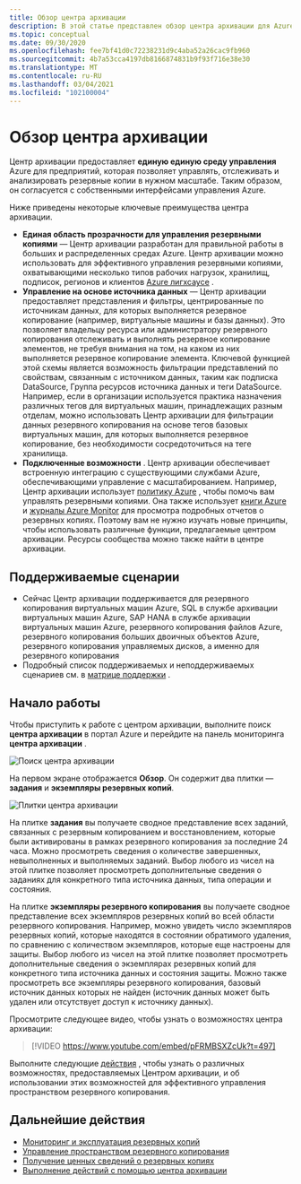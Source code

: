 ```yaml
---
title: Обзор центра архивации
description: В этой статье представлен обзор центра архивации для Azure.
ms.topic: conceptual
ms.date: 09/30/2020
ms.openlocfilehash: fee7bf41d0c72238231d9c4aba52a26cac9fb960
ms.sourcegitcommit: 4b7a53cca4197db8166874831b9f93f716e38e30
ms.translationtype: MT
ms.contentlocale: ru-RU
ms.lasthandoff: 03/04/2021
ms.locfileid: "102100004"
---
```

# <a name="overview-of-backup-center"></a>Обзор центра архивации

Центр архивации предоставляет **единую единую среду управления** Azure для предприятий, которая позволяет управлять, отслеживать и анализировать резервные копии в нужном масштабе. Таким образом, он согласуется с собственными интерфейсами управления Azure.

Ниже приведены некоторые ключевые преимущества центра архивации.

* **Единая область прозрачности для управления резервными копиями** — Центр архивации разработан для правильной работы в больших и распределенных средах Azure. Центр архивации можно использовать для эффективного управления резервными копиями, охватывающими несколько типов рабочих нагрузок, хранилищ, подписок, регионов и клиентов [Azure лигхсаусе](../lighthouse/overview.md) .
* **Управление на основе источника данных** — Центр архивации предоставляет представления и фильтры, центрированные по источникам данных, для которых выполняется резервное копирование (например, виртуальные машины и базы данных). Это позволяет владельцу ресурса или администратору резервного копирования отслеживать и выполнять резервное копирование элементов, не требуя внимания на том, на каком из них выполняется резервное копирование элемента. Ключевой функцией этой схемы является возможность фильтрации представлений по свойствам, связанным с источником данных, таким как подписка DataSource, Группа ресурсов источника данных и теги DataSource. Например, если в организации используется практика назначения различных тегов для виртуальных машин, принадлежащих разным отделам, можно использовать Центр архивации для фильтрации данных резервного копирования на основе тегов базовых виртуальных машин, для которых выполняется резервное копирование, без необходимости сосредоточиться на теге хранилища.
* **Подключенные возможности** . Центр архивации обеспечивает встроенную интеграцию с существующими службами Azure, обеспечивающими управление с масштабированием. Например, Центр архивации использует [политику Azure](../governance/policy/overview.md) , чтобы помочь вам управлять резервными копиями. Она также использует [книги Azure](../azure-monitor/visualize/workbooks-overview.md) и [журналы Azure Monitor](../azure-monitor/logs/data-platform-logs.md) для просмотра подробных отчетов о резервных копиях. Поэтому вам не нужно изучать новые принципы, чтобы использовать различные функции, предлагаемые центром архивации. Ресурсы сообщества можно также найти в центре архивации.

## <a name="supported-scenarios"></a>Поддерживаемые сценарии

* Сейчас Центр архивации поддерживается для резервного копирования виртуальных машин Azure, SQL в службе архивации виртуальных машин Azure, SAP HANA в службе архивации виртуальных машин Azure, резервного копирования файлов Azure, резервного копирования больших двоичных объектов Azure, резервного копирования управляемых дисков, а именно для резервного копирования
* Подробный список поддерживаемых и неподдерживаемых сценариев см. в [матрице поддержки](backup-center-support-matrix.md) .

## <a name="get-started"></a>Начало работы

Чтобы приступить к работе с центром архивации, выполните поиск **центра архивации** в портал Azure и перейдите на панель мониторинга **центра архивации** .

![Поиск центра архивации](./media/backup-center-overview/backup-center-search.png)

На первом экране отображается **Обзор**. Он содержит два плитки — **задания** и **экземпляры резервных копий**.

![Плитки центра архивации](./media/backup-center-overview/backup-center-overview-widgets.png)

На плитке **задания** вы получаете сводное представление всех заданий, связанных с резервным копированием и восстановлением, которые были активированы в рамках резервного копирования за последние 24 часа. Можно просмотреть сведения о количестве завершенных, невыполненных и выполняемых заданий. Выбор любого из чисел на этой плитке позволяет просмотреть дополнительные сведения о заданиях для конкретного типа источника данных, типа операции и состояния.

На плитке **экземпляры резервного копирования** вы получаете сводное представление всех экземпляров резервных копий во всей области резервного копирования. Например, можно увидеть число экземпляров резервных копий, которые находятся в состоянии обратимого удаления, по сравнению с количеством экземпляров, которые еще настроены для защиты. Выбор любого из чисел на этой плитке позволяет просмотреть дополнительные сведения о экземплярах резервных копий для конкретного типа источника данных и состояния защиты. Можно также просмотреть все экземпляры резервного копирования, базовый источник данных которых не найден (источник данных может быть удален или отсутствует доступ к источнику данных).

Просмотрите следующее видео, чтобы узнать о возможностях центра архивации:

> [!VIDEO https://www.youtube.com/embed/pFRMBSXZcUk?t=497]

Выполните следующие [действия](#next-steps) , чтобы узнать о различных возможностях, предоставляемых Центром архивации, и об использовании этих возможностей для эффективного управления пространством резервного копирования.

## <a name="next-steps"></a>Дальнейшие действия

* [Мониторинг и эксплуатация резервных копий](backup-center-monitor-operate.md)
* [Управление пространством резервного копирования](backup-center-govern-environment.md)
* [Получение ценных сведений о резервных копиях](backup-center-obtain-insights.md)
* [Выполнение действий с помощью центра архивации](backup-center-actions.md)